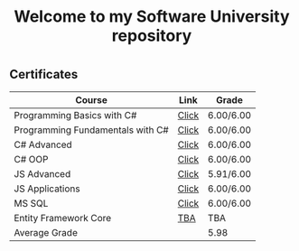 
<h1 align="center"> Welcome to my Software University repository<h1>
<h2> Certificates </h2>

|**Course**|**Link**|**Grade**|
|---|---|---|
|Programming Basics with C# </a>   | <a href="https://github.com/amartinn/SoftUni/blob/master/C%23%20basics%20January%202019/Programming%20Basics%20with%20C%23%20-%20January%202019%20-%20Honorable%20mention.pdf"> Click</a> |6.00/6.00
|Programming Fundamentals with C# </a>   | <a href="https://github.com/amartinn/SoftUni/blob/master/C%23%20Fundamentals%20May%202019/C%23%20Fundamentals%20-%20%D0%BC%D0%B0%D0%B9%202019%20-%20Certificate.pdf" > Click</a> |6.00/6.00
|C# Advanced </a>   | <a href="https://github.com/amartinn/SoftUni/blob/master/C%23%20Advanced%20September%202019/C%23%20Advanced/C%23%20Advanced%20-%20September%202019%20-%20Certificate.pdf" >Click</a> | 6.00/6.00
|C# OOP </a>   | <a href="https://github.com/amartinn/SoftUni/blob/master/C%23%20Advanced%20September%202019/C%23%20OOP/C%23%20OOP%20-%20October%202019%20-%20Certificate.pdf" >Click</a> | 6.00/6.00
|JS Advanced </a>   |<a href="https://github.com/amartinn/SoftUni/blob/master/JS%20Core%20January%202020/JS%20Advanced/JS%20Advanced%20-%20January%202020%20-%20Certificate.pdf" >Click</a> | 5.91/6.00|
|JS Applications </a>   |<a href="https://github.com/amartinn/SoftUni/blob/master/JS%20Core%20January%202020/JS%20Applications/JS%20Applications%20-%20February%202020%20-%20Certificate.pdf" >Click</a> | 6.00/6.00
|MS SQL </a>   |<a href="https://github.com/amartinn/SoftUni/blob/master/C%23%20DB%20May%202020/MS%20SQL/Databases%20Basics%20-%20MS%20SQL%20Server%20-%20May%202020%20-%20Certificate.pdf" >Click</a> | 6.00/6.00
|Entity Framework Core </a>   |<a href="#" >TBA</a> | TBA
|Average Grade | | 5.98 
